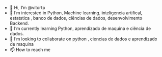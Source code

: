 - 👋 Hi, I’m @vitortp
- 👀 I’m interested in  Python, Machine learning, inteligencia artifical,  estatstica , banco de dados, ciências de dados, desenvolvimento Backend.
- 🌱 I’m currently learning  Python, aprendizado de maquina e ciência de dados.
- 💞️ I’m looking to collaborate on python , ciencias de dados e aprendizado de maquina
- 📫 How to reach me  

<!---
vitortp/vitortp is a ✨ special ✨ repository because its `README.md` (this file) appears on your GitHub profile.
You can click the Preview link to take a look at your changes.
--->
